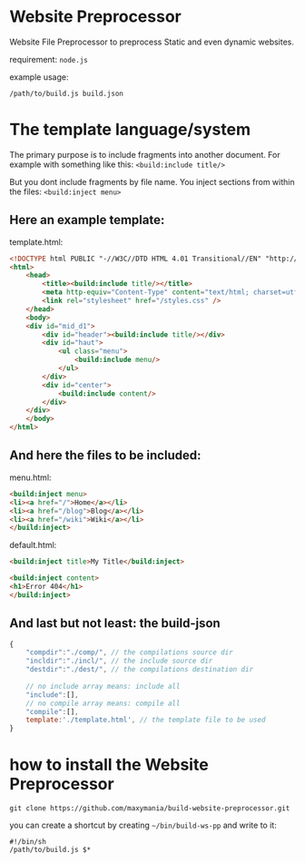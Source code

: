 # Website Preprocessor

Website File Preprocessor to preprocess Static and even dynamic websites.

requirement: `node.js`

example usage:
```
/path/to/build.js build.json
```

# The template language/system

The primary purpose is to include fragments into another document.
For example with something like this: `<build:include title/>`

But you dont include fragments by file name. You inject sections from within the files: `<build:inject menu>`

## Here an example template:

template.html:
```html
<!DOCTYPE html PUBLIC "-//W3C//DTD HTML 4.01 Transitional//EN" "http://www.w3.org/TR/html4/loose.dtd">
<html>
	<head>
		<title><build:include title/></title>
		<meta http-equiv="Content-Type" content="text/html; charset=utf-8" />
		<link rel="stylesheet" href="/styles.css" />
	</head>
	<body>
	<div id="mid_d1">
		<div id="header"><build:include title/></div>
		<div id="haut">
			<ul class="menu">
				<build:include menu/>
			</ul>
		</div>
		<div id="center">
			<build:include content/>
		</div>
	</div>
	</body>
</html>
```

## And here the files to be included:

menu.html:
```html
<build:inject menu>
<li><a href="/">Home</a></li>
<li><a href="/blog">Blog</a></li>
<li><a href="/wiki">Wiki</a></li>
</build:inject>
```

default.html:
```html
<build:inject title>My Title</build:inject>

<build:inject content>
<h1>Error 404</h1>
</build:inject>
```

## And last but not least: the build-json

```js
{
	"compdir":"./comp/", // the compilations source dir
	"incldir":"./incl/", // the include source dir
	"destdir":"./dest/", // the compilations destination dir
	
	// no include array means: include all
	"include":[],
	// no compile array means: compile all
	"compile":[],
	template:'./template.html', // the template file to be used
}
```

# how to install the Website Preprocessor

```
git clone https://github.com/maxymania/build-website-preprocessor.git
```

you can create a shortcut by creating `~/bin/build-ws-pp` and write to it:
```
#!/bin/sh
/path/to/build.js $*
```
